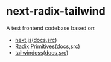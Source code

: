 # next-radix-tailwind

A test frontend codebase based on:
- [next.js](https://nextjs.org/)([docs](https://nextjs.org/docs/getting-started),[src](https://github.com/vercel/next.js))
- [Radix Primitives](https://www.radix-ui.com/)([docs](https://www.radix-ui.com/docs/primitives/overview/introduction),[src](https://github.com/radix-ui))
- [tailwindcss](https://tailwindcss.com/)([docs](https://tailwindcss.com/docs/installation),[src](https://github.com/tailwindlabs/tailwindcss))
